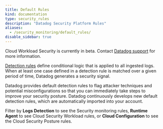 ```yaml
---
title: Default Rules
kind: documentation
type: security_rules
description: "Datadog Security Platform Rules"
aliases:
  - /security_monitoring/default_rules/
disable_sidebar: true
---
```


<div class="alert alert-warning">
Cloud Workload Security is currently in beta. Contact <a href="https://docs.datadoghq.com/help/">Datadog support</a> for more information.
</div>

[Detection rules][1] define conditional logic that is applied to all ingested logs. When at least one case defined in a detection rule is matched over a given period of time, Datadog generates a security signal.

Datadog provides default detection rules to flag attacker techniques and potential misconfigurations so that you can immediately take steps to improve your security posture. Datadog continuously develops new default detection rules, which are automatically imported into your account.

Filter by **Logs Detection** to see the Security monitoring rules, **Runtime Agent** to see Cloud Security Workload rules, or **Cloud Configuration** to see the Cloud Security Posture rules.

[1]: ../detection_rules
